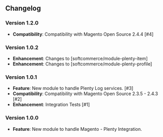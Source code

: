 ## Changelog

### Version 1.2.0
- **Compatibility**: Compatibility with Magento Open Source 2.4.4 [#4]

### Version 1.0.2
- **Enhancement**: Changes to [softcommerce/module-plenty-item]
- **Enhancement**: Changes to [softcommerce/module-plenty-profile]

### Version 1.0.1
- **Feature**: New module to handle Plenty Log services. [#3]
- **Compatibility**: Compatibility with Magento Open Source 2.3.5 - 2.4.3 [#2]
- **Enhancement**: Integration Tests [#1]

### Version 1.0.0
- **Feature**: New module to handle Magento - Plenty Integration.
